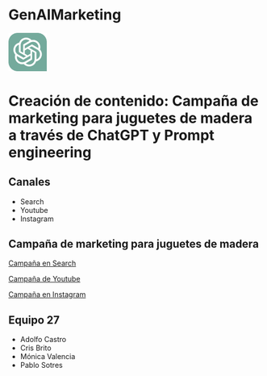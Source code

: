 # GenAIMarketing

<img src="ChatGPT_logo.png" alt="image" width="15%" height="auto">

# Creación de contenido: Campaña de marketing para juguetes de madera a través de ChatGPT y Prompt engineering
## Canales
- Search
- Youtube
- Instagram 


## Campaña de marketing para juguetes de madera

[Campaña en Search](search.md)

[Campaña de Youtube](youtube.md)

[Campaña en Instagram](instagram.md)


## Equipo 27
- Adolfo Castro
- Cris Brito
- Mónica Valencia
- Pablo Sotres
